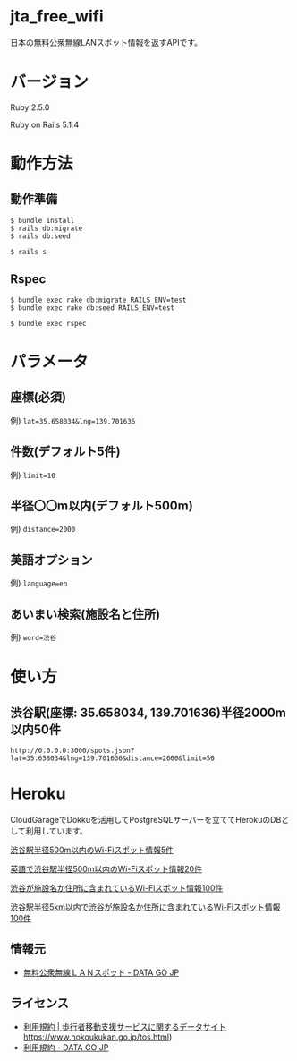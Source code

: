 # jta_free_wifi

日本の無料公衆無線LANスポット情報を返すAPIです。

# バージョン

Ruby 2.5.0

Ruby on Rails 5.1.4

# 動作方法

## 動作準備

```bin
$ bundle install
$ rails db:migrate
$ rails db:seed
```

```bin
$ rails s
```

## Rspec

```bin
$ bundle exec rake db:migrate RAILS_ENV=test
$ bundle exec rake db:seed RAILS_ENV=test
```

```bin
$ bundle exec rspec
```

# パラメータ

## 座標(必須)

例) `lat=35.658034&lng=139.701636`

## 件数(デフォルト5件) 

例) `limit=10`

## 半径〇〇m以内(デフォルト500m)

例) `distance=2000`

## 英語オプション

例) `language=en`

## あいまい検索(施設名と住所)

例) `word=渋谷`

# 使い方

## 渋谷駅(座標: 35.658034, 139.701636)半径2000m以内50件

`http://0.0.0.0:3000/spots.json?lat=35.658034&lng=139.701636&distance=2000&limit=50`

# Heroku

CloudGarageでDokkuを活用してPostgreSQLサーバーを立ててHerokuのDBとして利用しています。

[渋谷駅半径500m以内のWi-Fiスポット情報5件](https://jta-free-wifi.herokuapp.com/spots.json?lat=35.658034&lng=139.701636)

[英語で渋谷駅半径500m以内のWi-Fiスポット情報20件](https://jta-free-wifi.herokuapp.com/spots.json?lat=35.658034&lng=139.701636&language=en&limit=20)

[渋谷が施設名か住所に含まれているWi-Fiスポット情報100件](https://jta-free-wifi.herokuapp.com/spots.json?word=渋谷&limit=100)

[渋谷駅半径5km以内で渋谷が施設名か住所に含まれているWi-Fiスポット情報100件](https://jta-free-wifi.herokuapp.com/spots.json?lat=35.658034&lng=139.701636&word=渋谷&distance=5000&limit=100)

## 情報元

- [無料公衆無線ＬＡＮスポット - DATA GO JP](http://www.data.go.jp/data/dataset/mlit_20160325_0037)

## ライセンス

- [利用規約 | 歩行者移動支援サービスに関するデータサイト]()https://www.hokoukukan.go.jp/tos.html)
- [利用規約 - DATA GO JP](http://www.data.go.jp/terms-of-use/terms-of-use/)
